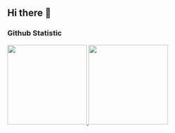 <!--
**Westleyr14/Westleyr14** is a ✨ _special_ ✨ repository because its `README.md` (this file) appears on your GitHub profile.

Here are some ideas to get you started:

- 🔭 I’m currently working on ...
- 🌱 I’m currently learning ...
- 👯 I’m looking to collaborate on ...
- 🤔 I’m looking for help with ...
- 💬 Ask me about ...
- 📫 How to reach me: ...
- 😄 Pronouns: ...
- ⚡ Fun fact: ...
-->

## Hi there 👋 
 
<!-- Perkenalkan nama saya **Westley Randanan**.<br>
-->
 
<!--
Saya seorang **Curriculum Developer** di [Dicoding](https://www.dicoding.com/).<br>
 
Saya bertanggung jawab pada kualitas materi iOS dengan dibekali [sertifikasi dari University of Toronto](https://www.coursera.org/account/accomplishments/specialization/CLKJD8XBXJ3M).<br>
 
Saya juga memiliki gelar Google Associate Android Developer sejak 2019.<br>
 
Jika kamu tertarik untuk berkenalan denganku, silakan ikuti akun [Linkedin](https://www.linkedin.com/in/gilang-adhan/)ku ya.
-->

### Github Statistic
<p align="left">
<a href="https://github.com/penuliscode">
  <img height="180em" src="https://github-readme-stats-eight-theta.vercel.app/api?username=penuliscode&show_icons=true&theme=algolia&include_all_commits=true&count_private=true"/>
  <img height="180em" src="https://github-readme-stats-eight-theta.vercel.app/api/top-langs/?username=penuliscode&layout=compact&layout=compact&theme=algolia"/>
</a>
</p>
